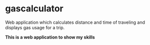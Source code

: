 gascalculator
=============

Web application which calculates distance and time of traveling and displays gas usage for a trip.

**This is a web application to show my skills**
